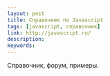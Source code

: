 ```yaml
---
layout: post
title: Справочник по Javascript
tags: [javascript, справочник]
link: http://javascript.ru/
description:
keywords:
---
```


<p>Справочник, форум, примеры.</p>
